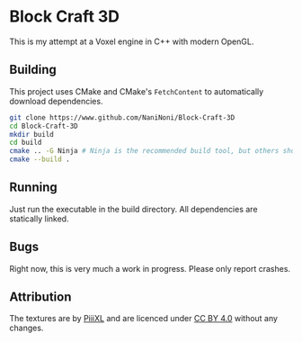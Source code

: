 # Block Craft 3D

This is my attempt at a Voxel engine in C++ with modern OpenGL.

## Building

This project uses CMake and CMake's `FetchContent` to automatically download dependencies.

```bash
git clone https://www.github.com/NaniNoni/Block-Craft-3D
cd Block-Craft-3D
mkdir build
cd build
cmake .. -G Ninja # Ninja is the recommended build tool, but others should work
cmake --build .
```

## Running

Just run the executable in the build directory. All dependencies are statically linked.

## Bugs

Right now, this is very much a work in progress. Please only report crashes.

## Attribution

The textures are by [PiiiXL](https://piiixl.itch.io/) and are licenced under
[CC BY 4.0](https://creativecommons.org/licenses/by/4.0/deed.en#ref-appropriate-credit)
without any changes.
